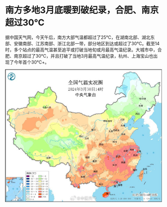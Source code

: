 # 南方多地3月底暖到破纪录，合肥、南京超过30℃

据中国天气网，今天午后，南方大部气温都超过了25℃，在湖南北部、湖北东部、安徽南部、江苏南部、浙江北部一带，部分地区到达或超过了30℃。截至14时，多个站点的最高气温甚至追平或打破当地旬或月最高气温纪录。大城市中，合肥、南京超过了30℃，并且打破了当地3月最高气温纪录，杭州、上海宝山也出现了今年首个30℃+。

![6068ddb07877d9bcca41fbc93ae889f0.jpg](https://raw.githubusercontent.com/qqhsx/qqnews_image/main/2024/03/30/南方多地3月底暖到破纪录，合肥、南京超过30℃/6068ddb07877d9bcca41fbc93ae889f0.jpg)


